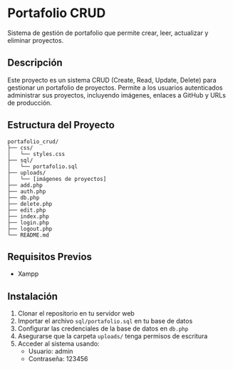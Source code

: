# Portafolio CRUD

Sistema de gestión de portafolio que permite crear, leer, actualizar y eliminar proyectos.

## Descripción
Este proyecto es un sistema CRUD (Create, Read, Update, Delete) para gestionar un portafolio de proyectos. Permite a los usuarios autenticados administrar sus proyectos, incluyendo imágenes, enlaces a GitHub y URLs de producción.

## Estructura del Proyecto
```
portafolio_crud/
├── css/
│   └── styles.css
├── sql/
│   └── portafolio.sql
├── uploads/
│   └── [imágenes de proyectos]
├── add.php
├── auth.php
├── db.php
├── delete.php
├── edit.php
├── index.php
├── login.php
├── logout.php
└── README.md
```

## Requisitos Previos
- Xampp

## Instalación
1. Clonar el repositorio en tu servidor web
2. Importar el archivo `sql/portafolio.sql` en tu base de datos
3. Configurar las credenciales de la base de datos en `db.php`
4. Asegurarse que la carpeta `uploads/` tenga permisos de escritura
5. Acceder al sistema usando:
   - Usuario: admin
   - Contraseña: 123456

